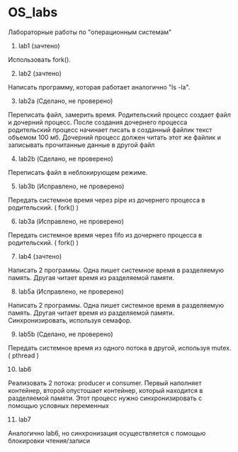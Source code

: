 # OS_labs
Лабораторные работы по "операционным системам"

1)  lab1  (зачтено)

Использовать fork().

2)  lab2  (зачтено)

Написать программу, которая работает аналогично "ls -la".

3)  lab2a (Сделано, не проверено)

Переписать файл, замерить время. Родительский процесс создает файл и дочерний процесс. После создания дочернего процесса родительский процесс начинает писать в созданный файлик текст объемом 100 мб. Дочерний процесс должен читать этот же файлик и записывать прочитанные данные в другой файл

4)  lab2b (Сделано, не проверено)

Переписать файл в неблокирующем режиме.

5)  lab3b (Исправлено, не проверено)

Передать системное время через pipe из дочернего процесса в родительский. ( fork() )

6)  lab3a (Исправлено, не проверено)

Передать системное время через fifo из дочернего процесса в родительский. ( fork() )

7)  lab4  (зачтено)

Написать 2 программы. Одна пишет системное время в разделяемую память. Другая читает время из разделяемой памяти.

8)  lab5a (Исправлено, не проверено)

Написать 2 программы. Одна пишет системное время в разделяемую память. Другая читает время из разделяемой памяти.
Синхронизировать, используя семафор.

9)  lab5b (Сделано, не проверено)

Передать системное время из одного потока в другой, используя mutex. ( pthread )

10) lab6

Реализовать 2 потока: producer и consumer. Первый наполняет контейнер,
второй опустошает контейнер, который находится в разделяемой памяти.
Этот процесс нужно синхронизировать с помощью условных переменных

11) lab7

Аналогично lab6, но синхронизация осуществляется с помощью блокировки чтения/записи
